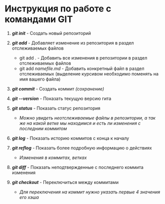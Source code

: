 # Инструкция по работе с командами GIT

1. _**git init**_ - Создать новый репозиторий

2. _**git add**_ - Добавляет изменение из репозитория в раздел отслеживаемых файлов
    * git add . - Добавить все изменения в репозитории в раздел отслеживаемых файлов
    * git add *namefile.md* - Добавить конкретный файл в раздел отслеживаемых (выделение курсивом необходимо поменять на имя вашего файла)
 
3. _**git commit**_ - Создать коммит *(сохранение)*

4. _**git --version**_ - Показать текущую версию гита

5. _**git status**_ - Показать статус репозитория
    * *Можно увидеть неотслеживаемые файлы в репозитории, а так же на какой ветке мы находимся и есть ли изменения с последним коммитом*

6. _**git log**_ - Показать историю коммитов с конца к началу

7. _**git reflog**_ - Показать более подробную информацию о действиях 
    * *Изменения в коммитах, ветках*

8. _**git diff**_ - Показать неподтвержденные с последнего коммита изменения

9. _**git checkout**_ - Переключиться между коммитами
    * *Для переключения на коммит нужно указать первые 4 значения его хэша*

